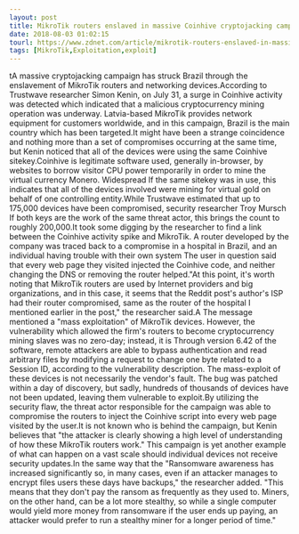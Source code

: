 ```yaml
---
layout: post
title: MikroTik routers enslaved in massive Coinhive cryptojacking campaign
date: 2018-08-03 01:02:15
tourl: https://www.zdnet.com/article/mikrotik-routers-enslaved-in-massive-coinhive-cryptojacking-campaign/
tags: [MikroTik,Exploitation,exploit]
---
```

tA massive cryptojacking campaign has struck Brazil through the enslavement of MikroTik routers and networking devices.According to Trustwave researcher Simon Kenin, on July 31, a surge in Coinhive activity was detected which indicated that a malicious cryptocurrency mining operation was underway. Latvia-based MikroTik provides network equipment for customers worldwide, and in this campaign, Brazil is the main country which has been targeted.It might have been a strange coincidence and nothing more than a set of compromises occurring at the same time, but Kenin noticed that all of the devices were using the same Coinhive sitekey.Coinhive is legitimate software used, generally in-browser, by websites to borrow visitor CPU power temporarily in order to mine the virtual currency Monero. Widespread If the same sitekey was in use, this indicates that all of the devices involved were mining for virtual gold on behalf of one controlling entity.While Trustwave estimated that up to 175,000 devices have been compromised, security researcher Troy Mursch If both keys are the work of the same threat actor, this brings the count to roughly 200,000.It took some digging by the researcher to find a link between the Coinhive activity spike and MikroTik. A router developed by the company was traced back to a compromise in a hospital in Brazil, and an individual having trouble with their own system The user in question said that every web page they visited injected the Coinhive code, and neither changing the DNS or removing the router helped."At this point, it's worth noting that MikroTik routers are used by Internet providers and big organizations, and in this case, it seems that the Reddit post's author's ISP had their router compromised, same as the router of the hospital I mentioned earlier in the post," the researcher said.A The message mentioned a "mass exploitation" of MikroTik devices. However, the vulnerability which allowed the firm's routers to become cryptocurrency mining slaves was no zero-day; instead, it is Through version 6.42 of the software, remote attackers are able to bypass authentication and read arbitrary files by modifying a request to change one byte related to a Session ID, according to the vulnerability description. The mass-exploit of these devices is not necessarily the vendor's fault. The bug was patched within a day of discovery, but sadly, hundreds of thousands of devices have not been updated, leaving them vulnerable to exploit.By utilizing the security flaw, the threat actor responsible for the campaign was able to compromise the routers to inject the Coinhive script into every web page visited by the user.It is not known who is behind the campaign, but Kenin believes that "the attacker is clearly showing a high level of understanding of how these MikroTik routers work." This campaign is yet another example of what can happen on a vast scale should individual devices not receive security updates.In the same way that the "Ransomware awareness has increased significantly so, in many cases, even if an attacker manages to encrypt files users these days have backups," the researcher added. "This means that they don't pay the ransom as frequently as they used to. Miners, on the other hand, can be a lot more stealthy, so while a single computer would yield more money from ransomware if the user ends up paying, an attacker would prefer to run a stealthy miner for a longer period of time."